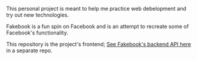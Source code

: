 This personal project is meant to help me practice web debelopment and try out new technologies.

Fakebook is a fun spin on Facebook and is an attempt to recreate some of Facebook's functionality.

This repository is the project's frontend; [See Fakebook's backend API here](https://github.com/fjuren/fakebook-api) in a separate repo.
